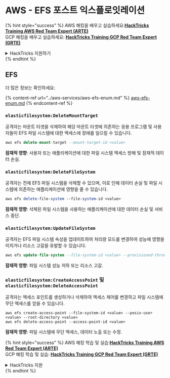 # AWS - EFS 포스트 익스플로잇레이션

{% hint style="success" %}
AWS 해킹을 배우고 실습하세요:<img src="/.gitbook/assets/image.png" alt="" data-size="line">[**HackTricks Training AWS Red Team Expert (ARTE)**](https://training.hacktricks.xyz/courses/arte)<img src="/.gitbook/assets/image.png" alt="" data-size="line">\
GCP 해킹을 배우고 실습하세요: <img src="/.gitbook/assets/image (2).png" alt="" data-size="line">[**HackTricks Training GCP Red Team Expert (GRTE)**<img src="/.gitbook/assets/image (2).png" alt="" data-size="line">](https://training.hacktricks.xyz/courses/grte)

<details>

<summary>HackTricks 지원하기</summary>

* [**구독 요금제**](https://github.com/sponsors/carlospolop)를 확인하세요!
* 💬 [**Discord 그룹**](https://discord.gg/hRep4RUj7f) 또는 [**텔레그램 그룹**](https://t.me/peass)에 **가입**하거나 **트위터** 🐦 [**@hacktricks\_live**](https://twitter.com/hacktricks\_live)**를 팔로우**하세요.
* [**HackTricks**](https://github.com/carlospolop/hacktricks) 및 [**HackTricks Cloud**](https://github.com/carlospolop/hacktricks-cloud) 깃헙 레포지토리에 PR을 제출하여 해킹 트릭을 공유하세요.

</details>
{% endhint %}

## EFS

더 많은 정보는 확인하세요:

{% content-ref url="../aws-services/aws-efs-enum.md" %}
[aws-efs-enum.md](../aws-services/aws-efs-enum.md)
{% endcontent-ref %}

### `elasticfilesystem:DeleteMountTarget`

공격자는 마운트 타겟을 삭제하여 해당 마운트 타겟에 의존하는 응용 프로그램 및 사용자들이 EFS 파일 시스템에 대한 액세스에 장애를 일으킬 수 있습니다.
```sql
aws efs delete-mount-target --mount-target-id <value>
```
**잠재적 영향**: 사용자 또는 애플리케이션에 대한 파일 시스템 액세스 방해 및 잠재적 데이터 손실.

### `elasticfilesystem:DeleteFileSystem`

공격자는 전체 EFS 파일 시스템을 삭제할 수 있으며, 이로 인해 데이터 손실 및 파일 시스템에 의존하는 애플리케이션에 영향을 줄 수 있습니다.
```perl
aws efs delete-file-system --file-system-id <value>
```
**잠재적 영향**: 삭제된 파일 시스템을 사용하는 애플리케이션에 대한 데이터 손실 및 서비스 중단.

### `elasticfilesystem:UpdateFileSystem`

공격자는 EFS 파일 시스템 속성을 업데이트하여 처리량 모드를 변경하여 성능에 영향을 미치거나 리소스 고갈을 유발할 수 있습니다.
```sql
aws efs update-file-system --file-system-id <value> --provisioned-throughput-in-mibps <value>
```
**잠재적 영향**: 파일 시스템 성능 저하 또는 리소스 고갈.

### `elasticfilesystem:CreateAccessPoint` 및 `elasticfilesystem:DeleteAccessPoint`

공격자는 액세스 포인트를 생성하거나 삭제하여 액세스 제어를 변경하고 파일 시스템에 무단 액세스를 얻을 수 있습니다.
```arduino
aws efs create-access-point --file-system-id <value> --posix-user <value> --root-directory <value>
aws efs delete-access-point --access-point-id <value>
```
**잠재적 영향**: 파일 시스템에 무단 액세스, 데이터 노출 또는 수정.

{% hint style="success" %}
AWS 해킹 학습 및 실습:<img src="/.gitbook/assets/image.png" alt="" data-size="line">[**HackTricks Training AWS Red Team Expert (ARTE)**](https://training.hacktricks.xyz/courses/arte)<img src="/.gitbook/assets/image.png" alt="" data-size="line">\
GCP 해킹 학습 및 실습: <img src="/.gitbook/assets/image (2).png" alt="" data-size="line">[**HackTricks Training GCP Red Team Expert (GRTE)**<img src="/.gitbook/assets/image (2).png" alt="" data-size="line">](https://training.hacktricks.xyz/courses/grte)

<details>

<summary>HackTricks 지원</summary>

* [**구독 요금제**](https://github.com/sponsors/carlospolop)를 확인하세요!
* 💬 [**디스코드 그룹**](https://discord.gg/hRep4RUj7f) 또는 [**텔레그램 그룹**](https://t.me/peass)에 **참여**하거나 **트위터** 🐦 [**@hacktricks\_live**](https://twitter.com/hacktricks\_live)**를 팔로우**하세요.
* 해킹 팁을 공유하려면 **HackTricks** 및 **HackTricks Cloud** 깃허브 저장소로 PR을 제출하세요.

</details>
{% endhint %}
